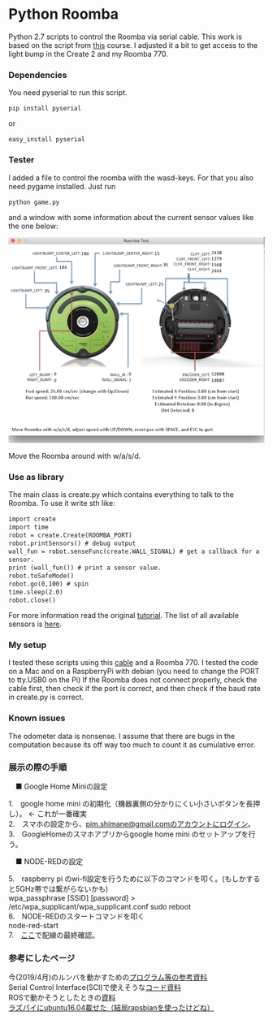 # Python Roomba
Python 2.7 scripts to control the Roomba via serial cable. This work is based on the script from [this](http://cs.gmu.edu/~zduric/cs101/pmwiki.php/Main/APITutorial) course. I adjusted it a bit to get access to the light bump in the Create 2 and my Roomba 770.

### Dependencies
You need pyserial to run this script.

    pip install pyserial
    
or
    
    easy_install pyserial

### Tester
I added a file to control the roomba with the wasd-keys. For that you also need pygame installed.
Just run 

    python game.py
    
and a window with some information about the current sensor values like the one below:

![game.pu](./img/screen.png "Screenshot")

Move the Roomba around with w/a/s/d.

### Use as library

The main class is create.py which contains everything to talk to the Roomba. To use it write sth like:

    import create
    import time
    robot = create.Create(ROOMBA_PORT)
    robot.printSensors() # debug output
    wall_fun = robot.senseFunc(create.WALL_SIGNAL) # get a callback for a sensor.
    print (wall_fun()) # print a sensor value.
    robot.toSafeMode()
    robot.go(0,100) # spin
    time.sleep(2.0)
    robot.close()

For more information read the original [tutorial](http://cs.gmu.edu/~zduric/cs101/pmwiki.php/Main/APITutorial). The list of all available sensors is [here](https://github.com/martinschaef/roomba/blob/master/create.py#L70).

### My setup

I tested these scripts using this [cable](http://store.irobot.com/communication-cable-create-2/product.jsp?productId=54235746) and a Roomba 770. I tested the code on a Mac and on a RaspberryPi with debian (you need to change the PORT to tty.USB0 on the Pi) If the Roomba does not connect properly, check the cable first, then check if the port is correct, and then check if the baud rate in create.py is correct.

### Known issues

The odometer data is nonsense. I assume that there are bugs in the computation because its off way too much to count it as cumulative error.

### 展示の際の手順
　■ Google Home Miniの設定

1.　google home mini の初期化（機器裏側の分かりにくい小さいボタンを長押し）。 ← これが一番確実  
2.　スマホの設定から、pim.shimane@gmail.comのアカウントにログイン。  
3.　GoogleHomeのスマホアプリからgoogle home mini のセットアップを行う。  

　■ NODE-REDの設定

5.　raspberry pi のwi-fi設定を行うために以下のコマンドを叩く。(もしかすると5GHz帯では繋がらないかも)  
    wpa_passphrase [SSID] [password] > /etc/wpa_supplicant/wpa_supplicant.conf
    sudo reboot  
6.　NODE-REDのスタートコマンドを叩く  
    node-red-start  
7.　[ここ](https://karaage.hatenadiary.jp/entry/2017/05/12/073000)で配線の最終確認。

### 参考にしたページ

今(2019/4月)のルンバを動かすための[プログラム等の参考資料](https://tarukosu.hatenablog.com/entry/2017/09/10/222028break)  
Serial Control Interface(SCI)で使えそうな[コード資料](http://www.jonathanleroux.org/research/micbots/pyrobot2.py)  
ROSで動かそうとしたときの[資料](https://r17u.hatenablog.com/entry/2017/06/17/222228)  
[ラズパイにubuntu16.04載せた（結局rapsbianを使ったけどね）](https://www.asrobot.me/entry/2018/07/11/001603/)  
